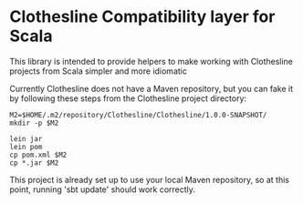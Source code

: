 # Clothesline Compatibility layer for Scala

This library is intended to provide helpers to make working
with Clothesline projects from Scala simpler and more idiomatic

Currently Clothesline does not have a Maven repository, but you
can fake it by following these steps from the Clothesline project
directory:

    M2=$HOME/.m2/repository/Clothesline/Clothesline/1.0.0-SNAPSHOT/
    mkdir -p $M2

    lein jar
    lein pom
    cp pom.xml $M2
    cp *.jar $M2

This project is already set up to use your local Maven repository,
so at this point, running 'sbt update' should work correctly.
